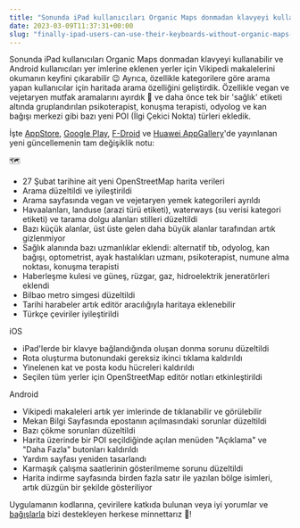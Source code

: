 ```yaml
---
title: "Sonunda iPad kullanıcıları Organic Maps donmadan klavyeyi kullanabilir ve Android kullanıcıları yer imlerine eklenen yerler için Vikipedi makalelerini okumanın keyfini çıkarabilir 😉 Ayrıca, özellikle kategorilere göre arama yapan kullanıcılar için haritada arama özelliğini geliştirdik. "
date: 2023-03-09T11:37:31+00:00
slug: "finally-ipad-users-can-use-their-keyboards-without-organic-maps-freezing-and-android-users-can-enjoy-reading-wiki-articles-for-bookmarked-places-we-ve-also-improved-the-search-function-particularly-for-users-who-search-by-categories"
---
```


Sonunda iPad kullanıcıları Organic Maps donmadan klavyeyi kullanabilir ve Android kullanıcıları yer imlerine eklenen yerler için Vikipedi makalelerini okumanın keyfini çıkarabilir 😉 Ayrıca, özellikle kategorilere göre arama yapan kullanıcılar için haritada arama özelliğini geliştirdik. Özellikle vegan ve vejetaryen mutfak aramalarını ayırdık 🌱 ve daha önce tek bir 'sağlık' etiketi altında gruplandırılan psikoterapist, konuşma terapisti, odyolog ve kan bağışı merkezi gibi bazı yeni POI (İlgi Çekici Nokta) türleri ekledik.

İşte [AppStore](https://apps.apple.com/app/organic-maps/id1567437057), [Google Play](https://play.google.com/store/apps/details?id=app.organicmaps), [F-Droid](https://f-droid.org/packages/app.organicmaps/) ve [Huawei AppGallery](https://appgallery.huawei.com/#/app/C104325611)'de yayınlanan yeni güncellemenin tam değişiklik notu:

🗺️
* 27 Şubat tarihine ait yeni OpenStreetMap harita verileri
* Arama düzeltildi ve iyileştirildi
* Arama sayfasında vegan ve vejetaryen yemek kategorileri ayrıldı
* Havaalanları, landuse (arazi türü etiketi), waterways (su verisi kategori etiketi) ve tarama dolgu alanları stilleri düzeltildi
* Bazı küçük alanlar, üst üste gelen daha büyük alanlar tarafından artık gizlenmiyor
* Sağlık alanında bazı uzmanlıklar eklendi: alternatif tıb, odyolog, kan bağışı, optometrist, ayak hastalıkları uzmanı, psikoterapist, numune alma noktası, konuşma terapisti
* Haberleşme kulesi ve güneş, rüzgar, gaz, hidroelektrik jeneratörleri eklendi
* Bilbao metro simgesi düzeltildi
* Tarihi harabeler artık editör aracılığıyla haritaya eklenebilir
* Türkçe çeviriler iyileştirildi

iOS 
* iPad'lerde bir klavye bağlandığında oluşan donma sorunu düzeltildi
* Rota oluşturma butonundaki gereksiz ikinci tıklama kaldırıldı
* Yinelenen kat ve posta kodu hücreleri kaldırıldı
* Seçilen tüm yerler için OpenStreetMap editör notları etkinleştirildi

Android
* Vikipedi makaleleri artık yer imlerinde de tıklanabilir ve görülebilir
* Mekan Bilgi Sayfasında epostanın açılmasındaki sorunlar düzeltildi
* Bazı çökme sorunları düzeltildi
* Harita üzerinde bir POI seçildiğinde açılan menüden "Açıklama" ve "Daha Fazla" butonları kaldırıldı
* Yardım sayfası yeniden tasarlandı
* Karmaşık çalışma saatlerinin gösterilmeme sorunu düzeltildi
* Harita indirme sayfasında birden fazla satır ile yazılan bölge isimleri, artık düzgün bir şekilde gösteriliyor

Uygulamanın kodlarına, çevirilere katkıda bulunan veya iyi yorumlar ve [bağışlarla](https://organicmaps.app/tr/donate/) bizi destekleyen herkese minnettarız 🙏!
